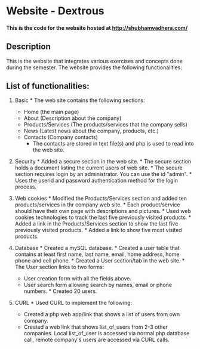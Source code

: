 # Website - Dextrous
#### This is the code for the website hosted at http://shubhamvadhera.com/

## Description

This is the website that integrates various exercises and concepts done during the semester. The website provides the following functionalities:

## List of functionalities:

  1. Basic
    * The web site contains the following sections:
      * Home (the main page)
      * About (Description about the company)
      * Products/Services (The products/services that the company sells)
      * News (Latest news about the company, products, etc.)
      * Contacts (Company contacts)
        * The contacts are stored in text file(s) and php is used to read into the web site.

  2. Security 
    * Added a secure section in the web site.
    * The secure section holds a document listing the current users of web site.
    * The secure section requires login by an administrator. You can use the id "admin".
    * Uses the userid and password authentication method for the login process.
  
  3. Web cookies
    * Modified the Products/Services section and added ten products/services in thr company web site.
    * Each product/service should have their own page with descriptions and pictures.
    * Used web cookies technologies to track the last five previously visited products.
    * Added a link in the Products/Services section to show the last five previously visited products.
    * Added a link to show five most visited products.
  
  4. Database 
    * Created a mySQL database.
    * Created a user table that contains at least first name, last name, email, home address, home phone and cell phone.
    * Created a User section/tab in the web site.
    * The User section links to two forms:
      * User creation form with all the fields above.
      * User search form allowing search by names, email or phone numbers.
    * Created 20 users.

  5. CURL
    * Used CURL to implement the following:
      * Created a php web app/link that shows a list of users from own company.
      * Created a web link that shows list_of_users from 2-3 other companies. Local list_of_user is accessed via normal php database call, remote company's users are accessed via CURL calls.

